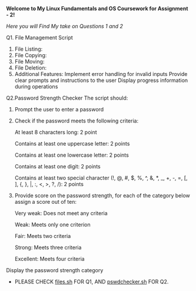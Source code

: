 **Welcome to My Linux Fundamentals and OS Coursework for Assignment - 2!**

*Here you will Find My take on Questions 1 and 2*

Q1. File Management Script
1. File Listing:
2. File Copying:
3. File Moving:
4. File Deletion:
5. Additional Features:
Implement error handling for invalid inputs
Provide clear prompts and instructions to the user
Display progress information during operations

Q2.Password Strength Checker
The script should:
1. Prompt the user to enter a password
2. Check if the password meets the following criteria:
   
   At least 8 characters long: 2 point

   Contains at least one uppercase letter: 2 points

   Contains at least one lowercase letter: 2 points

   Contains at least one digit: 2 points

   Contains at least two special character (!, @, #, $, %, ^, &, *, _, +, -, =, [, ], {, }, |, :, <, >, ?, /): 2 points

3. Provide score on the password strength, for each of the category below assign a score out of ten:
   
   Very weak: Does not meet any criteria

   Weak: Meets only one criterion

   Fair: Meets two criteria
   
   Strong: Meets three criteria
   
   Excellent: Meets four criteria

Display the password strength category

- PLEASE CHECK [files.sh](https://github.com/UltraBot05/os_fundamentals_linux_coursework/blob/main/files.sh) FOR Q1, AND [pswdchecker.sh](https://github.com/UltraBot05/os_fundamentals_linux_coursework/blob/main/pswdchecker.sh) FOR Q2.
